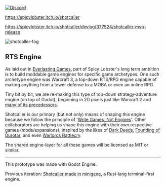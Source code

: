 [![Discord](https://img.shields.io/badge/chat-on%20discord-green.svg?logo=discord&logoColor=fff&labelColor=1e1c24&color=8d5b3f)](https://discord.gg/4smxjcheE5)

https://spicylobster.itch.io/shotcaller

https://spicylobster.itch.io/shotcaller/devlog/377524/shotcaller-mvp-release

![shotcaller-fog](https://user-images.githubusercontent.com/583842/189473987-4a0abe6e-77ab-4f20-b58b-daaa218c6ea3.gif)

## RTS Engine

As laid out in [Everlasting Games](https://spicylobster.itch.io/jumpy/devlog/337996/everlasting-games), part of Spicy Lobster's long term ambition is to build moddable game engines for specific game archetypes. One such archetype engine was Warcraft 3, a top-down RTS/RPG engine capable of making anything from a tower defense to a MOBA or even an online RPG.

Tiny bit by bit, we are re-making this type of top-down strategy-adventure engine (on top of Godot), beginning in 2D pixels just like Warcraft 2 and [many of its precedessors](https://arstechnica.com/gaming/2017/09/build-gather-brawl-repeat-the-history-of-real-time-strategy-games/).

Shotcaller is our primary (but not only) means of shaping this engine because we follow the principle of '[Write Games, Not Engines](https://geometrian.com/programming/tutorials/write-games-not-engines/)'. Other collaborators are helping us shape this engine with their own respective games (mods/expansions), inspired by the likes of [Dark Deeds](https://darkdeeds.fandom.com/wiki/Dark_Deeds_Wiki), [Founding of Durotar](https://wowpedia.fandom.com/wiki/Founding_of_Durotar), and even [Warlords Battlecry](https://etheria.fandom.com/wiki/Warlords_Battlecry_III).

The shared engine-layer for all these games will be licensed as MIT or similar. 

---

This prototype was made with Godot Engine.

Previous iteration: [Shotcaller made in minigene](https://github.com/spicylobstergames/shotcaller-minigene), a Rust-lang terminal-first engine.
